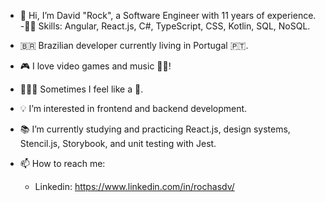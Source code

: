 - 👋 Hi, I’m David "Rock", a Software Engineer with 11 years of experience.
-🥷🏻 Skills: Angular, React.js, C#, TypeScript, CSS, Kotlin, SQL, NoSQL.
- 🇧🇷 Brazilian developer currently living in Portugal 🇵🇹.
- 🎮 I love video games and music 🎹🥁!
- 👨🏼‍💻 Sometimes I feel like a 🥷.
- 💡 I’m interested in frontend and backend development.
- 📚 I’m currently studying and practicing React.js, design systems, Stencil.js, Storybook, and unit testing with Jest.
 
- 📫 How to reach me: 
  - Linkedin: https://www.linkedin.com/in/rochasdv/

<!---
davidrock/davidrock is a ✨ special ✨ repository because its `README.md` (this file) appears on your GitHub profile.
You can click the Preview link to take a look at your changes.
--->
